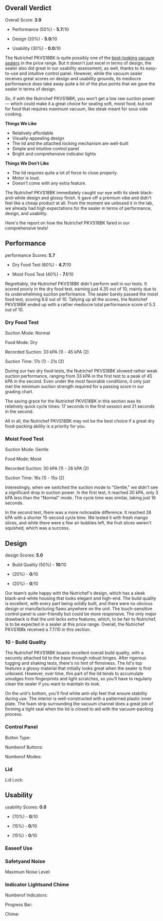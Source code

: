 Overall Verdict
---------------

Overall Score: **3.9**

*   Performance (50%) - **5.7**/10
    
*   Design (20%) - **5.0**/10
    
*   Usability (30%) - **0.0**/10
    

The Nutrichef PKVS18BK is quite possibly one of the [best-looking vacuum sealers](https://healthykitchen101.com/vacuum-sealers/reviews/best/) in the price range. But it doesn’t just excel in terms of design, the sealer also did great in our usability assessment, as well, thanks to its easy-to-use and intuitive control panel. However, while the vacuum sealer receives great scores on design and usability grounds, its mediocre performance does take away quite a lot of the plus points that we gave the sealer in terms of design.

So, if with the Nutrichef PKVS18BK, you won’t get a low raw suction power — which could make it a great choice for sealing soft, moist food, but not for food that requires maximum vacuum, like steak meant for sous vide cooking.

**Things We Like**

*   Relatively affordable
*   Visually-appealing design
*   The lid and the attached locking mechanism are well-built
*   Simple and intuitive control panel
*   Bright and comprehensive indicator lights

**Things We Don’t Like**

*   The lid requires quite a lot of force to close properly.
*   Motor is loud.
*   Doesn’t come with any extra feature.

The Nutrichef PKVS18BK immediately caught our eye with its sleek black-and-white design and glossy finish. It gave off a premium vibe and didn't feel like a cheap product at all. From the moment we unboxed it in the lab, we already had high expectations for the sealer in terms of performance, design, and usability.

Here's the report on how the Nutrichef PKVS18BK fared in our comprehensive tests!

Performance
-----------

performance Scores: **5.7**

*   Dry Food Test (60%) - **4.7**/10
    
*   Moist Food Test (40%) - **7.1**/10
    

Regrettably, the Nutrichef PKVS18BK didn't perform well in our tests. It scored poorly in the dry food test, earning just 4.35 out of 10, mainly due to its underwhelming suction performance. The sealer barely passed the moist food test, scoring 6.6 out of 10. Tallying up all the scores, the Nutrichef PKVS18BK ended up with a rather mediocre total performance score of 5.3 out of 10.

### Dry Food Test

Suction Mode: Normal

Food Mode: Dry

Recorded Suction: 33 kPA (1) - 45 kPA (2)

Suction Time: 17s (1) - 21s (2)

During our two dry food tests, the Nutrichef PKVS18BK showed rather weak suction performance, ranging from 33 kPA in the first test to a peak of 45 kPA in the second. Even under the most favorable conditions, it only just met the minimum suction strength required for a passing score in our grading chart.

The saving grace for the Nutrichef PKVS18BK in this section was its relatively quick cycle times: 17 seconds in the first session and 21 seconds in the second.

All in all, the Nutrichef PKVS18BK may not be the best choice if a great dry food-packing ability is a priority for you.

### Moist Food Test

Suction Mode: Gentle

Food Mode: Moist

Recorded Suction: 30 kPA (1) - 28 kPA (2)

Suction Time: 16s (1) - 15s (2)

Interestingly, when we switched the suction mode to "Gentle," we didn't see a significant drop in suction power. In the first test, it reached 30 kPA, only 3 kPA less than the "Normal" mode. The cycle time was similar, taking just 16 seconds.

In the second test, there was a more noticeable difference. It reached 28 kPA with a shorter 15-second cycle time. We tested it with fresh mango slices, and while there were a few air bubbles left, the fruit slices weren't squished, which was a success.

Design
------

design Scores: **5.0**

*   Build Quality (50%) - **10**/10
    
*   (20%) - **0**/10
    
*   (20%) - **0**/10
    

Our team’s quite happy with the Nutrichef's design, which has a sleek black-and-white housing that looks elegant and high-end. The build quality is excellent, with every part being solidly built, and there were no obvious design or manufacturing flaws anywhere on the unit. The touch-sensitive control panel is user-friendly but could be more responsive. The only major drawback is that the unit lacks extra features, which, to be fair to Nutrichef, is to be expected in a sealer at this price range. Overall, the Nutrichef PKVS18Bk received a 7.7/10 in this section.

### 10 - Build Quality

The Nutrichef PKVS18BK boasts excellent overall build quality, with a securely attached lid to the base through robust hinges. After rigorous tugging and shaking tests, there's no hint of flimsiness. The lid's top features a glossy material that initially looks great when the sealer is first unboxed. However, over time, this part of the lid tends to accumulate smudges from fingerprints and light scratches, so you’ll have to regularly clean the sealer if you want to maintain its look.

On the unit's bottom, you'll find white anti-slip feet that ensure stability during use. The interior is well-constructed with a patterned plastic inner plate. The foam strip surrounding the vacuum channel does a great job of forming a tight seal when the lid is closed to aid with the vacuum-packing process.

### Control Panel

Button Type:

Numberof Buttons:

Numberof Modes:

### Lid

Lid Lock:

Usability
---------

usability Scores: **0.0**

*   (70%) - **0**/10
    
*   (15%) - **0**/10
    
*   (15%) - **0**/10
    

### Easeof Use

### Safetyand Noise

Maximum Noise Level:

### Indicator Lightsand Chime

Numberof Indicators:

Progress Bar:

Chime: